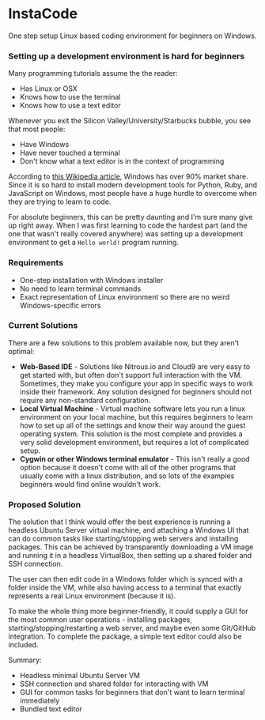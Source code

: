 InstaCode
===============

One step setup Linux based coding environment for beginners on Windows.

### Setting up a development environment is hard for beginners

Many programming tutorials assume the the reader:

- Has Linux or OSX
- Knows how to use the terminal
- Knows how to use a text editor

Whenever you exit the Silicon Valley/University/Starbucks bubble, you see that most people:

- Have Windows
- Have never touched a terminal
- Don't know what a text editor is in the context of programming

According to [this Wikipedia article](http://en.wikipedia.org/wiki/Usage_share_of_operating_systems), Windows has over 90% market share. Since it is so hard to install modern development tools for Python, Ruby, and JavaScript on Windows, most people have a huge hurdle to overcome when they are trying to learn to code.

For absolute beginners, this can be pretty daunting and I'm sure many give up right away.  When I was first learning to code the hardest part (and the one that wasn't really covered anywhere) was setting up a development environment to get a `Hello world!` program running.

### Requirements

- One-step installation with Windows installer
- No need to learn terminal commands
- Exact representation of Linux environment so there are no weird Windows-specific errors

### Current Solutions

There are a few solutions to this problem available now, but they aren't optimal:

- **Web-Based IDE** - Solutions like Nitrous.io and Cloud9 are very easy to get started with, but often don't support full interaction with the VM.  Sometimes, they make you configure your app in specific ways to work inside their framework. Any solution designed for beginners should not require any non-standard configuration.
- **Local Virtual Machine** - Virtual machine software lets you run a linux environment on your local machine, but this requires beginners to learn how to set up all of the settings and know their way around the guest operating system. This solution is the most complete and provides a very solid development environment, but requires a lot of complicated setup.
- **Cygwin or other Windows terminal emulator** - This isn't really a good option because it doesn't come with all of the other programs that usually come with a linux distribution, and so lots of the examples beginners would find online wouldn't work.

### Proposed Solution

The solution that I think would offer the best experience is running a headless Ubuntu Server virtual machine, and attaching a Windows UI that can do common tasks like starting/stopping web servers and installing packages. This can be achieved by transparently downloading a VM image and running it in a headless VirtualBox, then setting up a shared folder and SSH connection.

The user can then edit code in a Windows folder which is synced with a folder inside the VM, while also having access to a terminal that exactly represents a real Linux environment (because it is).

To make the whole thing more beginner-friendly, it could supply a GUI for the most common user operations - installing packages, starting/stopping/restarting a web server, and maybe even some Git/GitHub integration. To complete the package, a simple text editor could also be included.

Summary:

- Headless minimal Ubuntu Server VM
- SSH connection and shared folder for interacting with VM
- GUI for common tasks for beginners that don't want to learn terminal immediately
- Bundled text editor